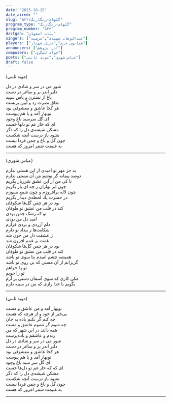 ```yaml
---
date: "2025-10-15"
date_aired: ""
slug: "گلهای-رنگارنگ/۵۲۳"
program_type: "گلهای-رنگارنگ"
program_number: "۵۲۳"
dastgah: "بیات اصفهان"
singers: ["عبدالوهاب شهیدی","مرضیه"]
players: ["همایون خرم","جلیل شهناز"]
announcers: ["آذر پژوهش"]
composers: ["جواد لشگری"]
poets: ["عباس شهری","موید ثابتی"] 
draft: false
---
```


(موید ثابتی)

شور می در سر و شادی در دل  
دلبر اندر بر و ساغر در دست  
باغ از نسترن و یاس سپید  
طاق نصرت زد و آیین بربست  
هر كجا عاشق و معشوقی بود  
نوبهار آمد و با هم پیوست  
ای گل سرسبد باغ وجود  
ای كه خار غم تو دلها خست  
مشكن شیشه‌ی دل را كه دگر  
نشود باز درست آنچه شكست  
چون گل و باغ و چمن فردا نیست  
به غنیمت شمر امروز كه هست  

---

(عباس شهری)

به جز مهر تو امیدی از این هستی ندارم  
دوصد پیمانه گر نوشم من آن مستی ندارم  
تا كی من از این عشق شرربار بگریم  
چون ابر بهاران ز چه ای یار بگریم  
چون لاله برافروزم و چون شمع بسوزم  
در حسرت یك لحظه‌ی دیدار بگریم  
بود در هر چمن گل‌ها شكوفان  
كند در قلب من عشق تو طوفان  
تو كه رشک چمن بودی  
امید دل من بودی  
دلم آزردی و بردی قرارم  
شكایت‌ها ز بیداد تو دارم  
ز عشقت دل من خون شد  
غمت بر غمم افزون شد  
بود در هر چمن گل‌ها شكوفان  
كند در قلب من عشق تو طوفان  
همیشه چشم امیدم بتا سوی تو باشد  
گریزانم از آن مستی كه بی روی تو باشد  
تو را خواهم  
تو را جویم  
مكن كاری كه سوی آسمان دستی بر آرم  
بگویم با خدا رازی كه من در سینه دارم

---

(موید ثابتی)

نوبهار آمد و من عاشق و مست  
بی‌خبر از خود و از هرچه كه هست  
چه كنم گر نكنم باده به جان  
چه شوم گر نشوم عاشق و مست  
همه دانند در این شهر كه من  
رندم و عاشقم و باده‌پرست  
شور می در سر و شادی در دل  
دلبر اندر بر و ساغر در دست  
هر كجا عاشق و معشوقی بود  
نوبهار آمد و با هم پیوست  
ای گل سر سبد باغ وجود  
ای كه كه خار غم تو دل‌ها خست  
مشكن شیشه‌ی دل را كه دگر  
نشود باز درست آنچه شكست  
چون گل و باغ و چمن فردا نیست  
به غنیمت شمر امروز كه هست

---